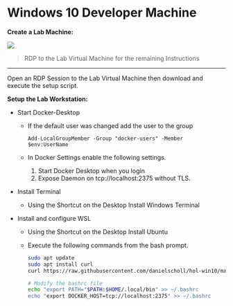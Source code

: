# Windows 10 Developer Machine


__Create a Lab Machine:__

<a href="https://portal.azure.com/#create/Microsoft.Template/uri/https%3A%2F%2Fraw.githubusercontent.com%2Fdanielscholl%2Fhol-win10%2Fmaster%2Fazuredeploy.json" target="_blank">
    <img src="http://azuredeploy.net/deploybutton.png"/>
</a>

> RDP to the Lab Virtual Machine for the remaining Instructions

---------------------------------------------------------------

Open an RDP Session to the Lab Virtual Machine then download and execute the setup script.

__Setup the Lab Workstation:__


- Start Docker-Desktop  

   - If the default user was changed add the user to the group  
   
        `Add-LocalGroupMember -Group "docker-users" -Member $env:UserName`
    
   - In Docker Settings enable the following settings.  

        1. Start Docker Desktop when you login  
        2. Expose Daemon on tcp://localhost:2375 without TLS. 


- Install Terminal

    - Using the Shortcut on the Desktop Install Windows Terminal

- Install and configure WSL

    - Using the Shortcut on the Desktop Install Ubuntu

    - Execute the following commands from the bash prompt.

        ```bash
        sudo apt update
        sudo apt install curl
        curl https://raw.githubusercontent.com/danielscholl/hol-win10/master/setup.sh | sudo bash
        
        # Modify the bashrc file
        echo "export PATH="$PATH:$HOME/.local/bin" >> ~/.bashrc
        echo "export DOCKER_HOST=tcp://localhost:2375" >> ~/.bashrc
        ```
